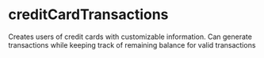# creditCardTransactions
Creates users of credit cards with customizable information. Can generate transactions while keeping track of remaining balance for valid transactions
